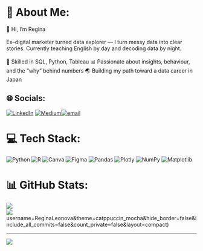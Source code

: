 # 💫 About Me:
👋 Hi, I’m Regina<br><br>Ex–digital marketer turned data explorer — I turn messy data into clear stories. Currently teaching English by day and decoding data by night.<br><br>🧩 Skilled in SQL, Python, Tableau 📊 Passionate about insights, behaviour, and the “why” behind numbers 🌏 Building my path toward a data career in Japan


## 🌐 Socials:
[![LinkedIn](https://img.shields.io/badge/LinkedIn-%230077B5.svg?logo=linkedin&logoColor=white)](https://www.linkedin.com/in/regina-leonova-4a6191234/)
[![Medium](https://img.shields.io/badge/Medium-12100E?logo=medium&logoColor=white)](https://medium.com/@raleonova)[![email](https://img.shields.io/badge/Email-D14836?logo=gmail&logoColor=white)](mailto:raleonova@gmail.com)

# 💻 Tech Stack:
![Python](https://img.shields.io/badge/python-3670A0?style=for-the-badge&logo=python&logoColor=ffdd54) ![R](https://img.shields.io/badge/r-%23276DC3.svg?style=for-the-badge&logo=r&logoColor=white) ![Canva](https://img.shields.io/badge/Canva-%2300C4CC.svg?style=for-the-badge&logo=Canva&logoColor=white) ![Figma](https://img.shields.io/badge/figma-%23F24E1E.svg?style=for-the-badge&logo=figma&logoColor=white) ![Pandas](https://img.shields.io/badge/pandas-%23150458.svg?style=for-the-badge&logo=pandas&logoColor=white) ![Plotly](https://img.shields.io/badge/Plotly-%233F4F75.svg?style=for-the-badge&logo=plotly&logoColor=white) ![NumPy](https://img.shields.io/badge/numpy-%23013243.svg?style=for-the-badge&logo=numpy&logoColor=white) ![Matplotlib](https://img.shields.io/badge/Matplotlib-%23ffffff.svg?style=for-the-badge&logo=Matplotlib&logoColor=black)
# 📊 GitHub Stats:
![](https://github-readme-stats.vercel.app/api?username=ReginaLeonova&theme=catppuccin_mocha&hide_border=false&include_all_commits=false&count_private=false)<br/>
![](https://nirzak-streak-stats.vercel.app/?user=ReginaLeonova&theme=catppuccin_mocha&hide_border=false)<br/>
username=ReginaLeonova&theme=catppuccin_mocha&hide_border=false&include_all_commits=false&count_private=false&layout=compact)

---
[![](https://visitcount.itsvg.in/api?id=ReginaLeonova&icon=0&color=0)](https://visitcount.itsvg.in)

<!-- Proudly created with GPRM ( https://gprm.itsvg.in ) -->

